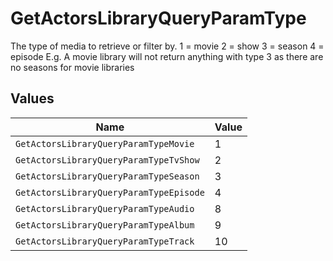 # GetActorsLibraryQueryParamType

The type of media to retrieve or filter by.
1 = movie
2 = show
3 = season
4 = episode
E.g. A movie library will not return anything with type 3 as there are no seasons for movie libraries



## Values

| Name                                    | Value                                   |
| --------------------------------------- | --------------------------------------- |
| `GetActorsLibraryQueryParamTypeMovie`   | 1                                       |
| `GetActorsLibraryQueryParamTypeTvShow`  | 2                                       |
| `GetActorsLibraryQueryParamTypeSeason`  | 3                                       |
| `GetActorsLibraryQueryParamTypeEpisode` | 4                                       |
| `GetActorsLibraryQueryParamTypeAudio`   | 8                                       |
| `GetActorsLibraryQueryParamTypeAlbum`   | 9                                       |
| `GetActorsLibraryQueryParamTypeTrack`   | 10                                      |